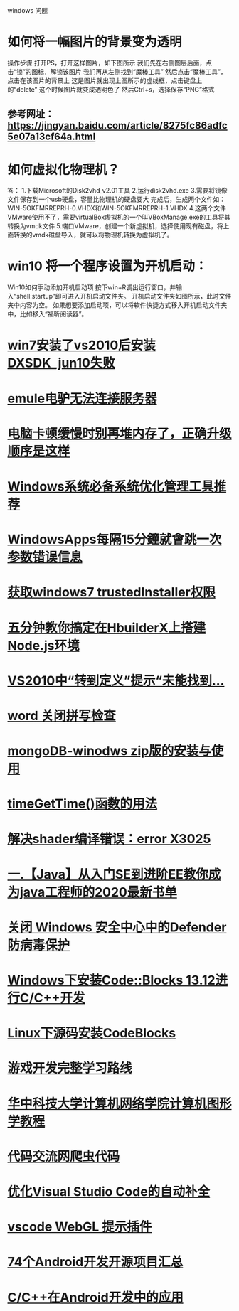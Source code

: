 windows 问题
# 如何将一幅图片的背景变为透明
操作步骤
打开PS，打开这样图片，如下图所示
我们先在右侧图层后面，点击“锁”的图标，解锁该图片
我们再从左侧找到“魔棒工具”
然后点击“魔棒工具”，点击在该图片的背景上
这是图片就出现上图所示的虚线框，点击键盘上的“delete”
这个时候图片就变成透明色了
然后Ctrl+s，选择保存“PNG”格式
## 参考网址：https://jingyan.baidu.com/article/8275fc86adfc5e07a13cf64a.html

# 如何虚拟化物理机？
答：
1.下载Microsoft的Disk2vhd_v2.01工具
2.运行disk2vhd.exe
3.需要将镜像文件保存到一个usb硬盘，容量比物理机的硬盘要大
完成后，生成两个文件如：WIN-5OKFMRREPRH-0.VHDX和WIN-5OKFMRREPRH-1.VHDX
4.这两个文件VMware使用不了，需要virtualBox虚拟机的一个叫VBoxManage.exe的工具将其转换为vmdk文件
5.端口VMware，创建一个新虚拟机，选择使用现有磁盘，将上面转换的vmdk磁盘导入，就可以将物理机转换为虚拟机了。

# win10 将一个程序设置为开机启动：
Win10如何手动添加开机启动项
按下win+R调出运行窗口，并输入“shell:startup”即可进入开机启动文件夹。
开机启动文件夹如图所示，此时文件夹中内容为空。
如果想要添加启动项，可以将软件快捷方式移入开机启动文件夹中，比如移入“福昕阅读器”。

# <a href="https://blog.csdn.net/flower4wine/article/details/17150055"> win7安装了vs2010后安装DXSDK_jun10失败</a>

# <a href="http://blog.sina.com.cn/s/blog_3f61a3230102x7hs.html">emule电驴无法连接服务器</a>

# <a href="https://zhuanlan.zhihu.com/p/179046436">电脑卡顿缓慢时别再堆内存了，正确升级顺序是这样</a>

# <a href="https://mp.weixin.qq.com/s?__biz=MzUyNzc0ODI1Nw==&mid=2247487939&idx=3&sn=d30d59f4530fa48ee517285ef18cd482&chksm=fa7b8c0dcd0c051b27246a3e8192bd3d15fc56525dfbf398aa522c991261d164d5054e1a0cd8&scene=21#wechat_redirect">Windows系统必备系统优化管理工具推荐</a>

# <a href="https://answers.microsoft.com/zh-hans/windows/forum/windows_10-windows_store/windowsapps%E6%AF%8F%E9%9A%9415%E5%88%86%E9%90%98/93298795-a75c-457d-81bf-ddbbad8a135b">WindowsApps每隔15分鐘就會跳一次参数错误信息</a>

# <a href="https://blog.51cto.com/dyc2005/1975032">获取windows7 trustedInstaller权限</a>

# <a href="https://blog.csdn.net/qq_45870740/article/details/109736101?utm_term=hbuilderx%E9%85%8D%E7%BD%AEnode&utm_medium=distribute.pc_aggpage_search_result.none-task-blog-2~all~sobaiduweb~default-1-109736101&spm=3001.4430">五分钟教你搞定在HbuilderX上搭建Node.js环境</a>

# <a href="https://blog.csdn.net/u013203733/article/details/73869911">VS2010中“转到定义”提示“未能找到…</a>  

# <a href="https://support.microsoft.com/zh-cn/office/%E6%89%93%E5%BC%80%E6%88%96%E5%85%B3%E9%97%AD%E6%8B%BC%E5%86%99%E6%A3%80%E6%9F%A5-e2805461-77d4-4832-b006-061163c8d01a">word 关闭拼写检查</a>

# <a href="https://blog.csdn.net/weixin_42831477/article/details/90173253">mongoDB-winodws zip版的安装与使用</a>

# <a href="https://blog.csdn.net/hbtj_1216/article/details/50503284">timeGetTime()函数的用法</a>
# <a href="https://www.cnblogs.com/herenzhiming/articles/5488536.html">解决shader编译错误：error X3025</a>
# <a href="https://pymlovelyq.github.io/">一.【Java】从入门SE到进阶EE教你成为java工程师的2020最新书单</a>
# <a href="https://support.microsoft.com/zh-cn/windows/%E5%85%B3%E9%97%AD-windows-%E5%AE%89%E5%85%A8%E4%B8%AD%E5%BF%83%E4%B8%AD%E7%9A%84defender-%E9%98%B2%E7%97%85%E6%AF%92%E4%BF%9D%E6%8A%A4-99e6004f-c54c-8509-773c-a4d776b77960">关闭 Windows 安全中心中的Defender 防病毒保护</a>
# <a href="https://blog.csdn.net/sunmc1204953974/article/details/38112725">Windows下安装Code::Blocks 13.12进行C/C++开发</a>

# <a href="https://blog.csdn.net/qianghaohao/article/details/51924618">Linux下源码安装CodeBlocks</a>
# <a href="https://gameinstitute.qq.com/community/detail/112785">游戏开发完整学习路线</a>
# <a href="http://202.114.32.200:8080/courseware/108403/10840311/CD1/">华中科技大学计算机网络学院计算机图形学教程</a>
# <a href="https://www.daimajiaoliu.com/code/crawler">代码交流网爬虫代码</a>
# <a href="https://www.jianshu.com/p/45cd21aae931">优化Visual Studio Code的自动补全</a>
# <a href="https://marketplace.visualstudio.com/items?itemName=nieyuyao.vscode-plugin-webgl-syntax">vscode WebGL 提示插件</a>
# <a href="https://www.paincker.com/74-android-project">74个Android开发开源项目汇总</a>
# <a href="https://blog.csdn.net/axi295309066/article/details/60954771">C/C++在Android开发中的应用</a>
